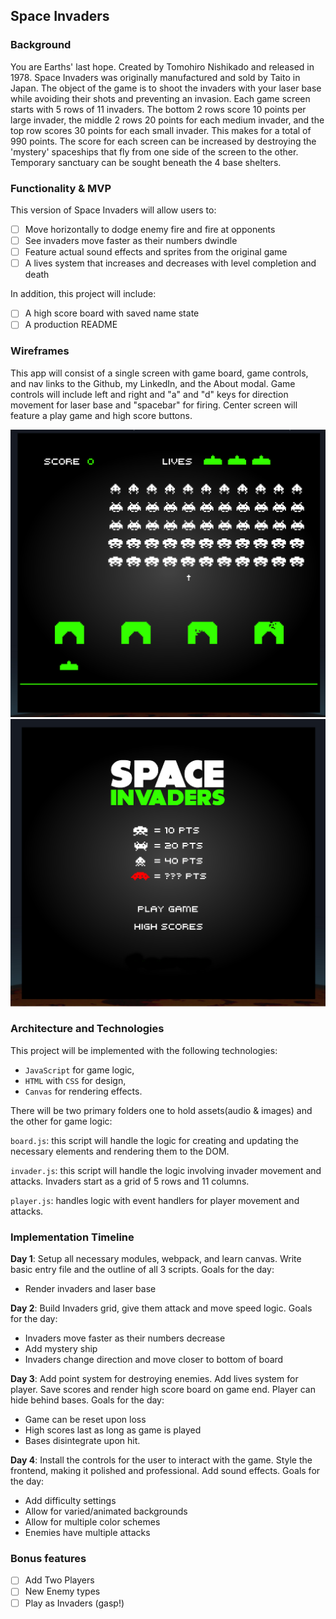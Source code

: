 ## Space Invaders

### Background

You are Earths' last hope. Created by Tomohiro Nishikado and released in 1978. Space Invaders was originally manufactured and sold by Taito in Japan. The object of the game is to shoot the invaders with your laser base while avoiding their shots and preventing an invasion. Each game screen starts with 5 rows of 11 invaders. The bottom 2 rows score 10 points per large invader, the middle 2 rows 20 points for each medium invader, and the top row scores 30 points for each small invader. This makes for a total of 990 points. The score for each screen can be increased by destroying the 'mystery' spaceships that fly from one side of the screen to the other. Temporary sanctuary can be sought beneath the 4 base shelters.

### Functionality & MVP  

This version of Space Invaders will allow users to:

- [ ] Move horizontally to dodge enemy fire and fire at opponents
- [ ] See invaders move faster as their numbers dwindle
- [ ] Feature actual sound effects and sprites from the original game
- [ ] A lives system that increases and decreases with level completion and death

In addition, this project will include:

- [ ] A high score board with saved name state
- [ ] A production README

### Wireframes

This app will consist of a single screen with game board, game controls, and nav links to the Github, my LinkedIn,
and the About modal.  Game controls will include left and right and "a" and "d" keys for direction movement for laser base and "spacebar" for firing. Center screen will feature a play game and high score buttons.

![Board State](docs/board_state.png)
![Home Screen](docs/home_Screen.png)

### Architecture and Technologies

This project will be implemented with the following technologies:

- `JavaScript` for game logic,
- `HTML` with `CSS` for design,
- `Canvas` for rendering effects.

There will be two primary folders one to hold assets(audio & images) and the other for game logic:

`board.js`: this script will handle the logic for creating and updating the necessary elements and rendering them to the DOM.

`invader.js`: this script will handle the logic involving invader movement and attacks. Invaders start as a grid of 5 rows and 11 columns.

`player.js`: handles logic with event handlers for player movement and attacks.

### Implementation Timeline

**Day 1**: Setup all necessary modules, webpack, and learn canvas. Write basic entry file and the outline of all 3 scripts. Goals for the day:

- Render invaders and laser base


**Day 2**: Build Invaders grid, give them attack and move speed logic. Goals for the day:

- Invaders move faster as their numbers decrease
- Add mystery ship
- Invaders change direction and move closer to bottom of board


**Day 3**: Add point system for destroying enemies. Add lives system for player. Save scores and render high score board on game end. Player can hide behind bases. Goals for the day:

- Game can be reset upon loss
- High scores last as long as game is played
- Bases disintegrate upon hit.

**Day 4**: Install the controls for the user to interact with the game.  Style the frontend, making it polished and professional. Add sound effects. Goals for the day:

- Add difficulty settings
- Allow for varied/animated backgrounds
- Allow for multiple color schemes
- Enemies have multiple attacks


### Bonus features

- [ ] Add Two Players
- [ ] New Enemy types
- [ ] Play as Invaders (gasp!)
